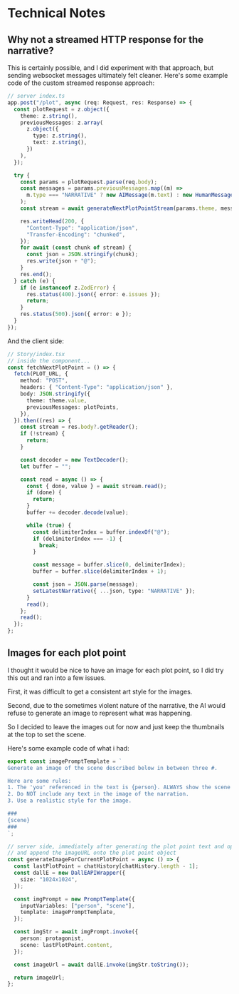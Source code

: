 # Technical Notes

## Why not a streamed HTTP response for the narrative?

This is certainly possible, and I did experiment with that approach,
but sending websocket messages ultimately felt cleaner.
Here's some example code of the custom streamed response approach:

```typescript
// server index.ts
app.post("/plot", async (req: Request, res: Response) => {
  const plotRequest = z.object({
    theme: z.string(),
    previousMessages: z.array(
      z.object({
        type: z.string(),
        text: z.string(),
      })
    ),
  });

  try {
    const params = plotRequest.parse(req.body);
    const messages = params.previousMessages.map((m) =>
      m.type === "NARRATIVE" ? new AIMessage(m.text) : new HumanMessage(m.text)
    );
    const stream = await generateNextPlotPointStream(params.theme, messages);

    res.writeHead(200, {
      "Content-Type": "application/json",
      "Transfer-Encoding": "chunked",
    });
    for await (const chunk of stream) {
      const json = JSON.stringify(chunk);
      res.write(json + "@");
    }
    res.end();
  } catch (e) {
    if (e instanceof z.ZodError) {
      res.status(400).json({ error: e.issues });
      return;
    }
    res.status(500).json({ error: e });
  }
});
```

And the client side:

```typescript
// Story/index.tsx
// inside the component...
const fetchNextPlotPoint = () => {
  fetch(PLOT_URL, {
    method: "POST",
    headers: { "Content-Type": "application/json" },
    body: JSON.stringify({
      theme: theme.value,
      previousMessages: plotPoints,
    }),
  }).then((res) => {
    const stream = res.body?.getReader();
    if (!stream) {
      return;
    }

    const decoder = new TextDecoder();
    let buffer = "";

    const read = async () => {
      const { done, value } = await stream.read();
      if (done) {
        return;
      }
      buffer += decoder.decode(value);

      while (true) {
        const delimiterIndex = buffer.indexOf("@");
        if (delimiterIndex === -1) {
          break;
        }

        const message = buffer.slice(0, delimiterIndex);
        buffer = buffer.slice(delimiterIndex + 1);

        const json = JSON.parse(message);
        setLatestNarrative({ ...json, type: "NARRATIVE" });
      }
      read();
    };
    read();
  });
};
```

## Images for each plot point

I thought it would be nice to have an image for each plot point, so I did try this out and ran into a few issues.

First, it was difficult to get a consistent art style for the images.

Second, due to the sometimes violent nature of the narrative, the AI would refuse to generate an image to represent what was happening.

So I decided to leave the images out for now and just keep the thumbnails at the top to set the scene.

Here's some example code of what i had:

```typescript
export const imagePromptTemplate = `
Generate an image of the scene described below in between three #.

Here are some rules:
1. The 'you' referenced in the text is {person}. ALWAYS show the scene as seen through the eyes of {person}.
2. Do NOT include any text in the image of the narration.
3. Use a realistic style for the image.

###
{scene}
###
`;

// server side, immediately after generating the plot point text and options, would call this function
// and append the imageURL onto the plot point object
const generateImageForCurrentPlotPoint = async () => {
  const lastPlotPoint = chatHistory[chatHistory.length - 1];
  const dallE = new DallEAPIWrapper({
    size: "1024x1024",
  });

  const imgPrompt = new PromptTemplate({
    inputVariables: ["person", "scene"],
    template: imagePromptTemplate,
  });

  const imgStr = await imgPrompt.invoke({
    person: protagonist,
    scene: lastPlotPoint.content,
  });

  const imageUrl = await dallE.invoke(imgStr.toString());

  return imageUrl;
};
```
